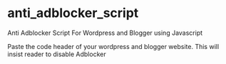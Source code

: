 # anti_adblocker_script
Anti Adblocker Script For Wordpress and Blogger using Javascript

Paste the code header of your wordpress and blogger website. This will insist reader to disable Adblocker
